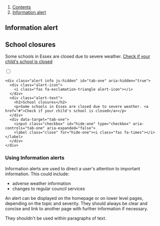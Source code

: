 <div class="breadcrumbs">
  <ol>
    <li><a href="/docs/core/contents">Contents</a></li>
    <li><a href="#">Information alert</a></li>
  </ol>
</div>

## Information alert

<div class="alert info js-hidden" id="tab-one" aria-hidden="true">
  <div class="alert-icon">
    <i class="fas fa-exclamation-triangle alert-icon"></i>
  </div>
  <div class="alert-text">
    <h2>School closures</h2>
    <p>Some schools in Essex are closed due to severe weather. <a href="#">Check if your child's school is closed</a></p>
  </div>
  <div data-target="tab-one">
    <input class="checkbox" id="hide-one" type="checkbox" aria-controls="tab-one" aria-expanded="false">
    <label class="close" for="hide-one"><i class="fas fa-times"></i></label>
  </div>
</div>

    <div class="alert info js-hidden" id="tab-one" aria-hidden="true">
      <div class="alert-icon">
        <i class="fas fa-exclamation-triangle alert-icon"></i>
      </div>
      <div class="alert-text">
        <h2>School closures</h2>
        <p>Some schools in Essex are closed due to severe weather. <a href="#">Check if your child's school is closed</a></p>
      </div>
      <div data-target="tab-one">
        <input class="checkbox" id="hide-one" type="checkbox" aria-controls="tab-one" aria-expanded="false">
        <label class="close" for="hide-one"><i class="fas fa-times"></i></label>
      </div>
    </div>

### Using Information alerts

Information alerts are used to direct a user's attention to important information. This could include:
<ul>
  <li>adverse weather information</li>
  <li>changes to regular council services</li>
</ul>

An alert can be displayed on the homepage or on lower level pages, depending on the topic and severity. They should always be clear and concise and link to another page with further information if necessary.

They shouldn't be used within paragraphs of text.
